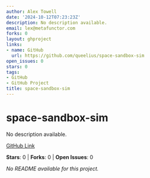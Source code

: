 ```yaml
---
author: Alex Towell
date: '2024-10-12T07:23:23Z'
description: No description available.
email: lex@metafunctor.com
forks: 0
layout: ghproject
links:
- name: GitHub
  url: https://github.com/queelius/space-sandbox-sim
open_issues: 0
stars: 0
tags:
- GitHub
- GitHub Project
title: space-sandbox-sim
---
```


# space-sandbox-sim
No description available.

[GitHub Link](https://github.com/queelius/space-sandbox-sim)

**Stars**: 0 | **Forks**: 0 | **Open Issues**: 0

_No README available for this project._
